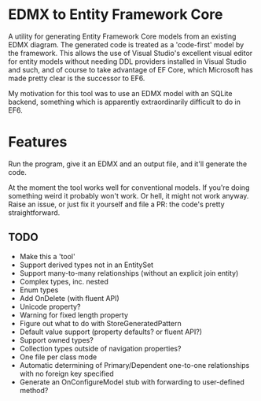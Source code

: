 # EDMX to Entity Framework Core
A utility for generating Entity Framework Core models from an existing EDMX diagram. The generated code is treated as a 'code-first' model by the framework. This allows the use of Visual Studio's excellent visual editor for entity models without needing DDL providers installed in Visual Studio and such, and of course to take advantage of EF Core, which Microsoft has made pretty clear is the successor to EF6.

My motivation for this tool was to use an EDMX model with an SQLite backend, something which is apparently extraordinarily difficult to do in EF6.

# Features

Run the program, give it an EDMX and an output file, and it'll generate the code.

At the moment the tool works well for conventional models. If you're doing something weird it probably won't work. Or hell, it might not work anyway. Raise an issue, or just fix it yourself and file a PR: the code's pretty straightforward.

## TODO

* Make this a 'tool'
* Support derived types not in an EntitySet
* Support many-to-many relationships (without an explicit join entity)
* Complex types, inc. nested
* Enum types
* Add OnDelete (with fluent API)
* Unicode property?
* Warning for fixed length property
* Figure out what to do with StoreGeneratedPattern
* Default value support (property defaults? or fluent API?)
* Support owned types?
* Collection types outside of navigation properties?
* One file per class mode
* Automatic determining of Primary/Dependent one-to-one relationships with no foreign key specified
* Generate an OnConfigureModel stub with forwarding to user-defined method?
